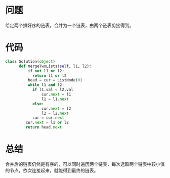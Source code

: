 # 问题
给定两个排好序的链表，合并为一个链表，由两个链表剪接得到。
# 代码
```python
class Solution(object)
      def mergeTwoLists(self, l1, l2):
          if not l1 or l2:
            return l1 or l2
          head = cur = ListNode(0)
          while l1 and l2:
            if l1.val < l2.val
                cur.next = l1
                l1 = l1.next
            else:
                cur.next = l2
                l2 = l2.next
            cur = cur.next
         cur.next = l1 or l2
         return head.next                
```
# 总结
合并后的链表仍然是有序的，可以同时遍历两个链表，每次选取两个链表中较小值的节点，依次连接起来，就能得到最终的链表。 
